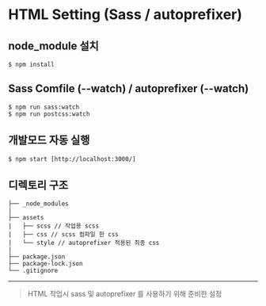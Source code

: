# HTML Setting (Sass / autoprefixer)

## node_module 설치

```
$ npm install 
```

## Sass Comfile (--watch) / autoprefixer (--watch)

```
$ npm run sass:watch
$ npm run postcss:watch
```

## 개발모드 자동 실행

```
$ npm start [http://localhost:3000/]
```

## 디렉토리 구조

```
├── _node_modules
|
├── assets
|   ├── scss // 작업용 scss
|   ├── css // scss 컴파일 한 css
|   └── style // autoprefixer 적용된 최종 css
|
├── package.json
├── package-lock.json
└── .gitignore
```

---

> HTML 작업시 sass 및 autoprefixer 를 사용하기 위해 준비한 설정
